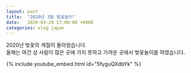 ```yaml
---
layout: post
title:  "2020년 3월 벚꽂놀이"
date:   2020-03-28 17:00:00 +0900
categories: vlog japan
---
```

2020년 벚꽃의 계절이 돌아왔습니다.  
올해는 여건 상 사람이 많은 곳에 가지 못하고 가까운 곳에서 벚꽃놀이를 하였습니다.  

{% include youtube_embed.html id="5fyguQXdbYk" %}
